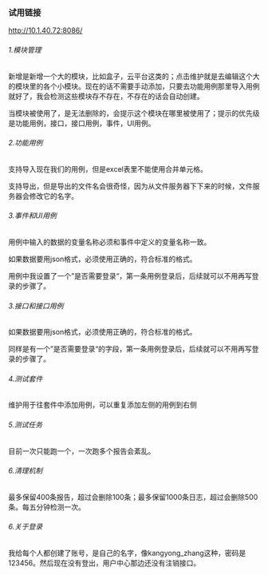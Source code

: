 ### 试用链接
http://10.1.40.72:8086/

###### 1.模块管理

新增是新增一个大的模块，比如盒子，云平台这类的；点击维护就是去编辑这个大的模块里的各个小模块。现在的话不需要手动添加，只要去功能用例那里导入用例就好了，我会检测这些模块存不存在，不存在的话会自动创建。

当模块被使用了，是无法删除的，会提示这个模块在哪里被使用了；提示的优先级是功能用例，接口，接口用例，事件，UI用例。

###### 2.功能用例

支持导入现在我们的用例，但是excel表里不能使用合并单元格。

支持导出，但是导出的文件名会很奇怪，因为从文件服务器下下来的时候，文件服务器会修改它的名字。

###### 3.事件和UI用例

用例中输入的数据的变量名称必须和事件中定义的变量名称一致。

如果数据要用json格式，必须使用正确的，符合标准的格式。

用例中我设置了一个”是否需要登录“，第一条用例登录后，后续就可以不用再写登录的步骤了。

###### 3.接口和接口用例

如果数据要用json格式，必须使用正确的，符合标准的格式。

同样是有一个”是否需要登录“的字段，第一条用例登录后，后续就可以不用再写登录的步骤了。

###### 4.测试套件

维护用于往套件中添加用例，可以重复添加左侧的用例到右侧

###### 5.测试任务

目前一次只能跑一个，一次跑多个报告会紊乱。

###### 6.清理机制

最多保留400条报告，超过会删除100条；最多保留1000条日志，超过会删除500条。每五分钟检测一次。

###### 6.关于登录

我给每个人都创建了账号，是自己的名字，像kangyong_zhang这种，密码是123456。然后现在没有登出，用户中心那边还没有注销接口。
